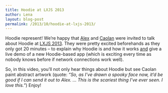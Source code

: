 ```yaml
---
title: Hoodie at LXJS 2013
author: Lena
layout: blog-post
permalink: /2013/10/hoodie-at-lxjs-2013/
---
```

Hoodie represent! We&#8217;re happy that [Alex][1] and [Caolan][2] were invited to talk about Hoodie at [LXJS 2013][3]. They were pretty excited beforehands as they only got 20 minutes – to explain why Hoodie is and how it works <span style="text-decoration: underline;">and</span> give a live demo of a new Hoodie-based app (which is exciting every time as nobody knows before if network connections work well).

So, in this video, you&#8217;ll not only hear things about Hoodie but see Caolan paint abstract artwork (quote: *&#8220;So, as I&#8217;ve drawn a spooky face now, it&#8217;d be good if I can send it out to Alex. &#8230; This is the scariest thing I&#8217;ve ever seen. I love this.&#8221;*) Enjoy!

 [1]: http://twitter.com/espylaub
 [2]: http://twitter.com/caolan
 [3]: http://2013.lxjs.org/